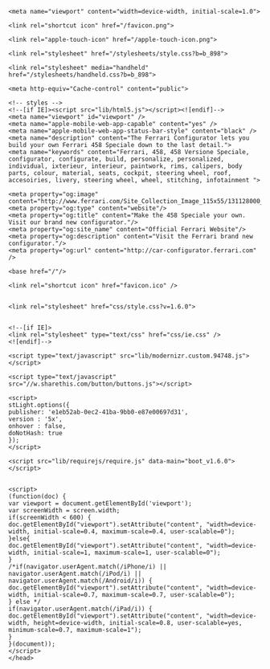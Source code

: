 <!DOCTYPE html>
<html>
<title>Minecraft</title>
	<meta name="description" content="Minecraft is a game about placing blocks to build anything you can imagine. At night monsters come out, make sure to build a shelter before that happens.">
	<meta name="author" content="Mojang AB">
	
	<meta name="viewport" content="width=device-width, initial-scale=1.0">
	
	<link rel="shortcut icon" href="/favicon.png">

	<link rel="apple-touch-icon" href="/apple-touch-icon.png">

	<link rel="stylesheet" href="/stylesheets/style.css?b=b_898">

	<link rel="stylesheet" media="handheld" href="/stylesheets/handheld.css?b=b_898">

<title>Cars: all the Ferraris from 1947 to today</title>
	<meta name="description" content="The 8- and 12-cylinder Ferraris in the current range, special series limited edition models and all the cars that have made Prancing Horse history">
	<meta name="keywords" content="Ferrari GTs, FF, F12berlinetta, 458 Spider, coupes, Ferrari California T, 8-cylinders, 12-cylinders, super cars, sports cars, Enzo Ferrari, sports cars">

	<meta http-equiv="Cache-control" content="public"> 
	
	<!-- styles --> 
	<!--[if IE]><script src="lib/html5.js"></script><![endif]--> 
	<meta name="viewport" id="viewport" /> 
	<meta name="apple-mobile-web-app-capable" content="yes" /> 
	<meta name="apple-mobile-web-app-status-bar-style" content="black" /> 
	<meta name="description" content="The Ferrari Configurator lets you build your own Ferrari 458 Speciale down to the last detail."> 
	<meta name="keywords" content="Ferrari, 458, 458 Versione Speciale, configurator, configurate, build, personalize, personalized, individual, ixterieur, interieur, paintwork, rims, calipers, body parts, colour, material, seats, cockpit, steering wheel, roof, accesoiries, livery, steering wheel, wheel, stitching, infotainment "> 
	
	<meta property="og:image" content="http://www.ferrari.com/Site_Collection_Image_115x55/131128000_458speciale_thumb_home_115x55_ok.png"/> 
	<meta property="og:type" content="website"/> 
	<meta property="og:title" content="Make the 458 Speciale your own. Visit our brand new configurator."/> 
	<meta property="og:site_name" content="Official Ferrari Website"/> 
	<meta property="og:description" content="Visit the Ferrari brand new configurator."/> 
	<meta property="og:url" content="http://car-configurator.ferrari.com" /> 
	
	<base href="/"/> 

	<link rel="shortcut icon" href="favicon.ico" /> 

	
	<link rel="stylesheet" href="css/style.css?v=1.6.0"> 

	
	<!--[if IE]> 
	<link rel="stylesheet" type="text/css" href="css/ie.css" /> 
	<![endif]--> 
	
	<script type="text/javascript" src="lib/modernizr.custom.94748.js"></script> 

	<script type="text/javascript" src="//w.sharethis.com/button/buttons.js"></script> 

	<script> 
	stLight.options({ 
	publisher: 'e1eb52ab-0ec2-41ba-9bb0-e87e00697d31', 
	version : '5x', 
	onhover : false, 
	doNotHash: true 
	}); 
	</script> 
	
	<script src="lib/requirejs/require.js" data-main="boot_v1.6.0"></script> 

	
	<script> 
	(function(doc) { 
	var viewport = document.getElementById('viewport'); 
	var screenWidth = screen.width; 
	if(screenWidth < 600) { 
	doc.getElementById("viewport").setAttribute("content", "width=device-width, initial-scale=0.4, maximum-scale=0.4, user-scalable=0"); 
	}else{ 
	doc.getElementById("viewport").setAttribute("content", "width=device-width, initial-scale=1, maximum-scale=1, user-scalable=0"); 
	} 
	/*if(navigator.userAgent.match(/iPhone/i) || navigator.userAgent.match(/iPod/i) || navigator.userAgent.match(/Android/i)) { 
	doc.getElementById("viewport").setAttribute("content", "width=device-width, initial-scale=0.7, maximum-scale=0.7, user-scalable=0"); 
	} else */ 
	if(navigator.userAgent.match(/iPad/i)) { 
	doc.getElementById("viewport").setAttribute("content", "width=device-width, height=device-width, initial-scale=0.8, user-scalable=yes, minimum-scale=0.7, maximum-scale=1"); 
	} 
	}(document)); 
	</script> 
	</head> 

	





</html>
